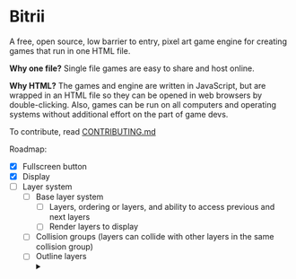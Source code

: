 # Bitrii

A free, open source, low barrier to entry, pixel art game engine for creating games that run in one HTML file.

**Why one file?** Single file games are easy to share and host online.

**Why HTML?** The games and engine are written in JavaScript, but are wrapped in an HTML file so they can be opened in web browsers by double-clicking. Also, games can be run on all computers and operating systems without additional effort on the part of game devs.

To contribute, read [CONTRIBUTING.md](./CONTRIBUTING.md)

Roadmap:
- [x] Fullscreen button
- [x] Display
- [ ] Layer system
  - [ ] Base layer system
    - [ ] Layers, ordering or layers, and ability to access previous and next layers
    - [ ] Render layers to display
  - [ ] Collision groups (layers can collide with other layers in the same collision group)
  - [ ] Outline layers <details><summary></summary>Layers that are dynamic outlines of other layers.</details>
